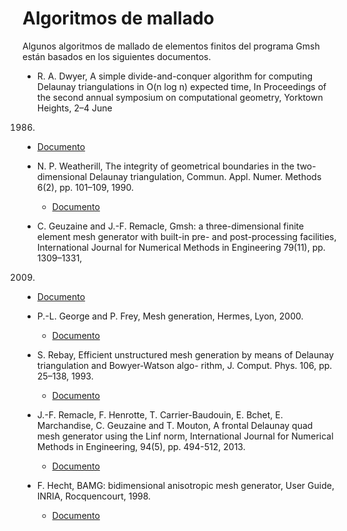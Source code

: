 # Algoritmos de mallado

Algunos algoritmos de mallado de elementos finitos del programa Gmsh están basados en los siguientes documentos.

- R. A. Dwyer, A simple divide-and-conquer algorithm for computing Delaunay triangulations in O(n log n) expected
time, In Proceedings of the second annual symposium on computational geometry, Yorktown Heights, 2–4 June
1986.
  - [Documento](Documentos/Documentos_algoritmos_mallado/1.pdf)

- N. P. Weatherill, The integrity of geometrical boundaries in the two-dimensional Delaunay triangulation, Commun.
Appl. Numer. Methods 6(2), pp. 101–109, 1990.
  - [Documento](Documentos/Documentos_algoritmos_mallado/2.pdf)

- C. Geuzaine and J.-F. Remacle, Gmsh: a three-dimensional finite element mesh generator with built-in pre- and
post-processing facilities, International Journal for Numerical Methods in Engineering 79(11), pp. 1309–1331,
2009.
  - [Documento](Documentos/Documentos_algoritmos_mallado/3.pdf)

- P.-L. George and P. Frey, Mesh generation, Hermes, Lyon, 2000.
  - [Documento](Documentos/Documentos_algoritmos_mallado/4.djvu)

- S. Rebay, Efficient unstructured mesh generation by means of Delaunay triangulation and Bowyer-Watson algo-
rithm, J. Comput. Phys. 106, pp. 25–138, 1993.
  - [Documento](Documentos/Documentos_algoritmos_mallado/5.pdf)

- J.-F. Remacle, F. Henrotte, T. Carrier-Baudouin, E. Bchet, E. Marchandise, C. Geuzaine and T. Mouton, A
frontal Delaunay quad mesh generator using the Linf norm, International Journal for Numerical Methods in
Engineering, 94(5), pp. 494-512, 2013.
  - [Documento](Documentos/Documentos_algoritmos_mallado/6.pdf)

- F. Hecht, BAMG: bidimensional anisotropic mesh generator, User Guide, INRIA, Rocquencourt, 1998.
  - [Documento](Documentos/Documentos_algoritmos_mallado/7.pdf)
